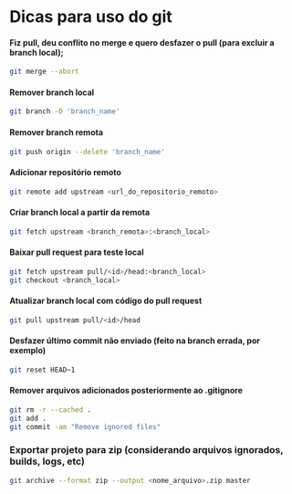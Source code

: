 # Dicas para uso do git


#### Fiz pull, deu conflito no merge e quero desfazer o pull (para excluir a branch local);

```sh
git merge --abort
```

#### Remover branch local

```sh
git branch -D 'branch_name'
```

#### Remover branch remota

```sh
git push origin --delete 'branch_name'
```

#### Adicionar repositório remoto

```sh
git remote add upstream <url_do_repositorio_remoto>
```

#### Criar branch local a partir da remota

```sh
git fetch upstream <branch_remota>:<branch_local>
```

#### Baixar pull request para teste local

```sh
git fetch upstream pull/<id>/head:<branch_local>
git checkout <branch_local>
```

#### Atualizar branch local com código do pull request

```sh
git pull upstream pull/<id>/head
```

#### Desfazer último commit não enviado (feito na branch errada, por exemplo)

```sh
git reset HEAD~1
```

#### Remover arquivos adicionados posteriormente ao .gitignore

```sh
git rm -r --cached . 
git add .
git commit -am "Remove ignored files"
```

### Exportar projeto para zip (considerando arquivos ignorados, builds, logs, etc)

```sh
git archive --format zip --output <nome_arquivo>.zip master
```
